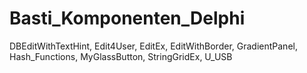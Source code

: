 # Basti_Komponenten_Delphi
DBEditWithTextHint, Edit4User, EditEx, EditWithBorder, GradientPanel, Hash_Functions, MyGlassButton, StringGridEx, U_USB
